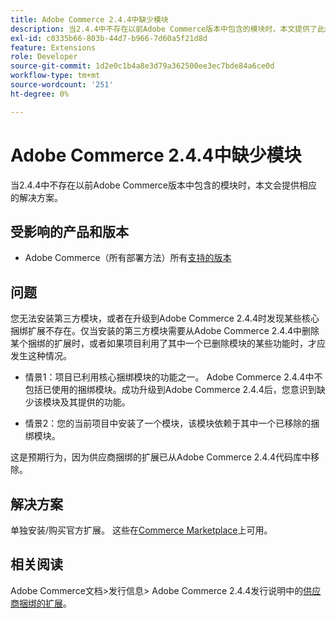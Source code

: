 ```yaml
---
title: Adobe Commerce 2.4.4中缺少模块
description: 当2.4.4中不存在以前Adobe Commerce版本中包含的模块时，本文提供了此问题的解决方案。
exl-id: c0335b66-803b-44d7-b966-7d60a5f21d8d
feature: Extensions
role: Developer
source-git-commit: 1d2e0c1b4a8e3d79a362500ee3ec7bde84a6ce0d
workflow-type: tm+mt
source-wordcount: '251'
ht-degree: 0%

---
```


# Adobe Commerce 2.4.4中缺少模块

当2.4.4中不存在以前Adobe Commerce版本中包含的模块时，本文会提供相应的解决方案。

## 受影响的产品和版本

* Adobe Commerce（所有部署方法）所有[支持的版本](https://www.adobe.com/content/dam/cc/en/legal/terms/enterprise/pdfs/Adobe-Commerce-Software-Lifecycle-Policy.pdf)

## 问题

您无法安装第三方模块，或者在升级到Adobe Commerce 2.4.4时发现某些核心捆绑扩展不存在。仅当安装的第三方模块需要从Adobe Commerce 2.4.4中删除某个捆绑的扩展时，或者如果项目利用了其中一个已删除模块的某些功能时，才应发生这种情况。

* 情景1：项目已利用核心捆绑模块的功能之一。 Adobe Commerce 2.4.4中不包括已使用的捆绑模块。成功升级到Adobe Commerce 2.4.4后，您意识到缺少该模块及其提供的功能。

* 情景2：您的当前项目中安装了一个模块，该模块依赖于其中一个已移除的捆绑模块。

这是预期行为，因为供应商捆绑的扩展已从Adobe Commerce 2.4.4代码库中移除。

## 解决方案

单独安装/购买官方扩展。 这些在[Commerce Marketplace](https://marketplace.magento.com/extensions.html)上可用。

## 相关阅读

Adobe Commerce文档>发行信息> Adobe Commerce 2.4.4发行说明中的[供应商捆绑的扩展](https://experienceleague.adobe.com/docs/commerce-operations/release/notes/adobe-commerce/2-4-4.html?#vendor-bundled-extensions)。
